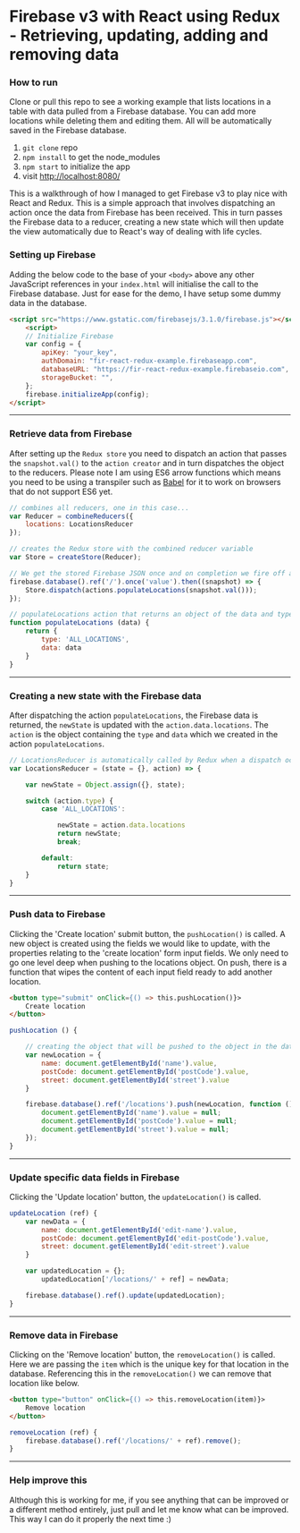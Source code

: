 # Firebase v3 with React using Redux - Retrieving, updating, adding and removing data

### How to run

Clone or pull this repo to see a working example that lists locations in a table with data pulled from a Firebase database. You can add more locations while deleting them and editing them. All will be automatically saved in the Firebase database.

1. `git clone` repo
2. `npm install` to get the node_modules
3. `npm start` to initialize the app
4. visit [http://localhost:8080/](http://localhost:8080/)

This is a walkthrough of how I managed to get Firebase v3 to play nice with React and Redux. This is a simple approach that involves dispatching an action once the data from Firebase has been received. This in turn passes the Firebase data to a reducer, creating a new state which will then update the view automatically due to React's way of dealing with life cycles.

### Setting up Firebase

Adding the below code to the base of your `<body>` above any other JavaScript references in your `index.html` will initialise the call to the Firebase database. Just for ease for the demo, I have setup some dummy data in the database.

```html
<script src="https://www.gstatic.com/firebasejs/3.1.0/firebase.js"></script>
    <script>
    // Initialize Firebase
    var config = {
        apiKey: "your_key",
        authDomain: "fir-react-redux-example.firebaseapp.com",
        databaseURL: "https://fir-react-redux-example.firebaseio.com",
        storageBucket: "",
    };
    firebase.initializeApp(config);
</script>
```
---


### Retrieve data from Firebase

After setting up the `Redux store` you need to dispatch an action that passes the `snapshot.val()` to the `action creator` and in turn dispatches the object to the reducers. Please note I am using ES6 arrow functions which means you need to be using a transpiler such as [Babel](https://babeljs.io/) for it to work on browsers that do not support ES6 yet.

```javascript
// combines all reducers, one in this case...
var Reducer = combineReducers({
    locations: LocationsReducer
});

// creates the Redux store with the combined reducer variable
var Store = createStore(Reducer);

// We get the stored Firebase JSON once and on completion we fire off a dispatch
firebase.database().ref('/').once('value').then((snapshot) => {
    Store.dispatch(actions.populateLocations(snapshot.val()));
});

// populateLocations action that returns an object of the data and type so when it it passed into the reducer, we know what should be updated
function populateLocations (data) {
    return {
        type: 'ALL_LOCATIONS',
        data: data
    }
}
```
---


### Creating a new state with the Firebase data

After dispatching the action `populateLocations`, the Firebase data is returned, the `newState` is updated with the `action.data.locations`. The `action` is the object containing the `type` and `data` which we created in the action `populateLocations`.

```javascript
// LocationsReducer is automatically called by Redux when a dispatch occurs
var LocationsReducer = (state = {}, action) => {

    var newState = Object.assign({}, state);

    switch (action.type) {
        case 'ALL_LOCATIONS':

            newState = action.data.locations
            return newState;
            break;

        default:
            return state;
    }
}
```
---


### Push data to Firebase

Clicking the 'Create location' submit button, the `pushLocation()` is called. A new object is created using the fields we would like to update, with the properties relating to the 'create location' form input fields. We only need to go one level deep when pushing to the locations object. On push, there is a function that wipes the content of each input field ready to add another location.

```html
<button type="submit" onClick={() => this.pushLocation()}>
    Create location
</button>
```

```javascript
pushLocation () {

    // creating the object that will be pushed to the object in the database
    var newLocation = {
        name: document.getElementById('name').value,
        postCode: document.getElementById('postCode').value,
        street: document.getElementById('street').value
    }

    firebase.database().ref('/locations').push(newLocation, function () {
        document.getElementById('name').value = null;
        document.getElementById('postCode').value = null;
        document.getElementById('street').value = null;
    });
}
```
---

### Update specific data fields in Firebase

Clicking the 'Update location' button, the `updateLocation()` is called.

```javascript
updateLocation (ref) {
    var newData = {
        name: document.getElementById('edit-name').value,
        postCode: document.getElementById('edit-postCode').value,
        street: document.getElementById('edit-street').value
    }

    var updatedLocation = {};
        updatedLocation['/locations/' + ref] = newData;

    firebase.database().ref().update(updatedLocation);
}
```
---

### Remove data in Firebase

Clicking on the 'Remove location' button, the `removeLocation()` is called. Here we are passing the `item` which is the unique key for that location in the database. Referencing this in the `removeLocation()` we can remove that location like below.

```html
<button type="button" onClick={() => this.removeLocation(item)}>
    Remove location
</button>
```

```javascript
removeLocation (ref) {
    firebase.database().ref('/locations/' + ref).remove();
}
```
---

### Help improve this

Although this is working for me, if you see anything that can be improved or a different method entirely, just pull and let me know what can be improved. This way I can do it properly the next time :)
